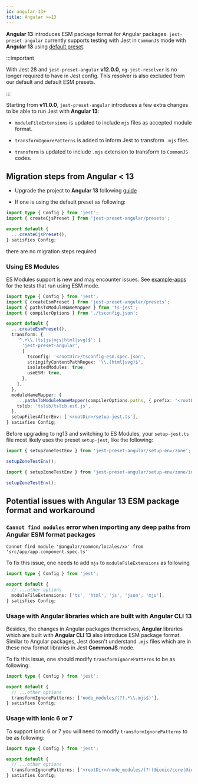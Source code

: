 ```yaml
---
id: angular-13+
title: Angular >=13
---
```


**Angular 13** introduces ESM package format for Angular packages. `jest-preset-angular`
currently supports testing with Jest in `CommonJS` mode with **Angular 13** using [default preset](../getting-started/presets.md).

:::important

With Jest 28 and `jest-preset-angular` **v12.0.0**, `ng-jest-resolver` is no longer required to have in Jest config. This
resolver is also excluded from our default and default ESM presets.

:::

Starting from **v11.0.0**, `jest-preset-angular` introduces a few extra changes to be able to run Jest with **Angular 13**:

- `moduleFileExtensions` is updated to include `mjs` files as accepted module format.

- `transformIgnorePatterns` is added to inform Jest to transform `.mjs` files.

- `transform` is updated to include `.mjs` extension to transform to `CommonJS` codes.

## Migration steps from Angular < 13

- Upgrade the project to **Angular 13** following [guide](https://angular.dev/update-guide/)

- If one is using the default preset as following:

```ts title="jest.config.ts"
import type { Config } from 'jest';
import { createCjsPreset } from 'jest-preset-angular/presets';

export default {
  ...createCjsPreset(),
} satisfies Config;
```

there are no migration steps required

### Using ES Modules

ES Modules support is new and may encounter issues. See [example-apps](https://github.com/thymikee/jest-preset-angular/tree/main/examples) for the tests that run using ESM mode.

```ts title="jest.config.ts"
import type { Config } from 'jest';
import { createEsmPreset } from 'jest-preset-angular/presets';
import { pathsToModuleNameMapper } from 'ts-jest';
import { compilerOptions } from './tsconfig.json';

export default {
  ...createEsmPreset(),
  transform: {
    '^.+\\.(ts|js|mjs|html|svg)$': [
      'jest-preset-angular',
      {
        tsconfig: '<rootDir>/tsconfig-esm.spec.json',
        stringifyContentPathRegex: '\\.(html|svg)$',
        isolatedModules: true,
        useESM: true,
      },
    ],
  },
  moduleNameMapper: {
    ...pathsToModuleNameMapper(compilerOptions.paths, { prefix: '<rootDir>' }),
    tslib: 'tslib/tslib.es6.js',
  },
  setupFilesAfterEnv: ['<rootDir>/setup-jest.ts'],
} satisfies Config;
```

Before upgrading to ng13 and switching to ES Modules, your `setup-jest.ts` file most likely uses the preset `setup-jest`, like the following:

```ts title="setup-jest.ts" tab={"label":"Setup file CJS"}
import { setupZoneTestEnv } from 'jest-preset-angular/setup-env/zone';

setupZoneTestEnv();
```

```ts title="setup-jest.ts" tab={"label":"Setup file ESM"}
import { setupZoneTestEnv } from 'jest-preset-angular/setup-env/zone/index.mjs';

setupZoneTestEnv();
```

## Potential issues with Angular 13 ESM package format and workaround

### `Cannot find modules` error when importing any deep paths from Angular ESM format packages

```
Cannot find module '@angular/common/locales/xx' from 'src/app/app.component.spec.ts'
```

To fix this issue, one needs to add `mjs` to `moduleFileExtensions` as following

```ts title="jest.config.ts"
import type { Config } from 'jest';

export default {
  // ...other options
  moduleFileExtensions: ['ts', 'html', 'js', 'json', 'mjs'],
} satisfies Config;
```

### Usage with Angular libraries which are built with Angular CLI 13

Besides, the changes in Angular packages themselves, **Angular** libraries which are built with **Angular CLI 13** also introduce
ESM package format. Similar to Angular packages, Jest doesn't understand `.mjs` files which are in these new format
libraries in Jest **CommonJS** mode.

To fix this issue, one should modify `transformIgnorePatterns` to be as following:

```ts title="jest.config.ts"
import type { Config } from 'jest';

export default {
  // ...other options
  transformIgnorePatterns: ['node_modules/(?!.*\\.mjs$)'],
} satisfies Config;
```

### Usage with Ionic 6 or 7

To support Ionic 6 or 7 you will need to modify `transformIgnorePatterns` to be as following:

```ts title="jest.config.ts"
import type { Config } from 'jest';

export default {
  // ...other options
  transformIgnorePatterns: ['<rootDir>/node_modules/(?!(@ionic/core|@ionic/angular|@stencil/core|.*\\.mjs$))'],
} satisfies Config;
```
